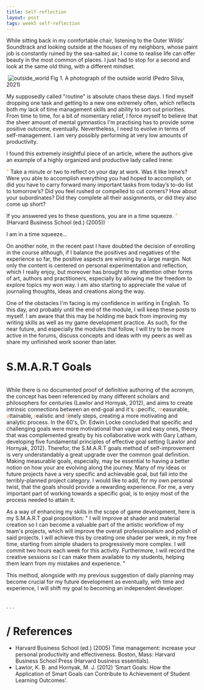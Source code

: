 ```yaml
---
title: Self-reflection
layout: post
tags: week5 self-reflection
---
```


While sitting back in my comfortable chair, listening to the Outer Wilds' Soundtrack and looking outside at the houses of my neighbors, whose paint job is constantly ruined by the sea-salted air, I come to realise life can offer beauty in the most common of places. I just had to stop for a second and look at the same old thing, with a different mindset.

<image>
    <img src="{{ 'assets/img/outside_world.jpg' | relative_url }}" alt="outside_world" class="images100"/>
    <label class="imgLabel">Fig 1. A photograph of the outside world (Pedro Silva, 2021)</label>
</image><br />

My supposedly called "routine" is absolute chaos these days. I find myself dropping one task and getting to a new one extremely often, which reflects both my lack of time management skills and ability to sort out priorities. From time to time, for a bit of momentary relief, I force myself to believe that the sheer amount of mental gymnastics I'm practising has to provide some positive outcome, eventually. Nevertheless, I need to evolve in terms of self-management. I am very possibly performing at very low amounts of productivity.

I found this extremely insightful piece of an article, where the authors give an example of a highly organized and productive lady called Irene:

<span style="color:#f08d49">"</span>
Take a minute or two to reflect on your day at work. Was it like Irene’s? Were you able to accomplish everything you had hoped to accomplish, or did you have to carry forward many important tasks from today’s to-do list to tomorrow’s? Did you feel rushed or compelled to cut corners? How about your subordinates? Did they complete all their assignments, or did they also come up short?

If you answered yes to these questions, you are in a time squeeze.
<span style="color:#f08d49">"</span> (Harvard Business School (ed.) (2005))

I am in a time squeeze...

On another note, in the recent past I have doubted the decision of enrolling in the course although, if I balance the positives and negatives of the experience so far, the positive aspects are winning by a large margin. Not only the content is centered on personal experimentation and reflection, which I really enjoy, but moreover has brought to my attention other forms of art, authors and practitioners, especially by allowing me the freedom to explore topics my won way. I am also starting to appreciate the value of journaling thoughts, ideas and creations along the way.

One of the obstacles I'm facing is my confidence in writing in English. To this day, and probably until the end of the module, I will keep these posts to myself. I am aware that this may be holding me back from improving my writing skills as well as my game development practice. As such, for the near future, and especially the modules that follow, I will try to be more active in the forums, discuss concepts and ideas with my peers as well as share my unfinished work sooner than later.
<br />

# S.M.A.R.T Goals

<br />
While there is no documented proof of definitive authoring of the acronym, the concept has been referenced by many different scholars and philosophers for centuries (Lawlor and Hornyak, 2012), and aims to create intrinsic connections between an end-goal and it's <span style="color:#f08d49">s</span>pecific, <span style="color:#f08d49">m</span>easurable, <span style="color:#f08d49">a</span>ttainable, <span style="color:#f08d49">r</span>ealistic and <span style="color:#f08d49">t</span>imely steps, creating a more motivating and analytic process. In the 60's, Dr. Edwin Locke concluded that specific and challenging goals were more motivational than vague and easy ones, theory that was complemented greatly by his collaborative work with Gary Latham, developing five fundamental principles of effective goal setting (Lawlor and Hornyak, 2012).
Therefor, the S.M.A.R.T goals method of self-improvement is very understandably a great upgrade over the common goal definition. Making measurable goals, especially, may be essential to having a better notion on how your are evolving along the journey. Many of my ideas or future projects have a very specific and achievable goal, but fall into the terribly-planned project category. I would like to add, for my own personal twist, that the goals should provide a rewarding experience. For me, a very important part of working towards a specific goal, is to enjoy most of the process needed to attain it.

As a way of enhancing my skills in the scope of game development, here is my S.M.A.R.T goal proposition:
"
I will improve at shader and material creation so I can become a valuable part of the artistic workflow of my team's projects, which will improve the overall professionalism and polish of said projects. I will achieve this by creating one shader per week, in my free time, starting from simple shaders to progressively more complex. I will commit two hours each week for this activity. Furthermore, I will record the creative sessions so I can make them available to my students, helping them learn from my mistakes and experience.
"

This method, alongside with my previous suggestion of daily planning may become crucial for my future development as eventually, with time and experience, I will shift my goal to becoming an independent developer.

<br />
<label class="imgLabel">.</label>
<label class="imgLabel">.</label>
<label class="imgLabel">.</label>

# / References

* Harvard Business School (ed.) (2005) Time management: increase your personal productivity and effectiveness. Boston, Mass: Harvard Business School Press (Harvard business essentials).
* Lawlor, K. B. and Hornyak, M. J. (2012) ‘Smart Goals: How the Application of Smart Goals can Contribute to Achievement of Student Learning Outcomes’.
